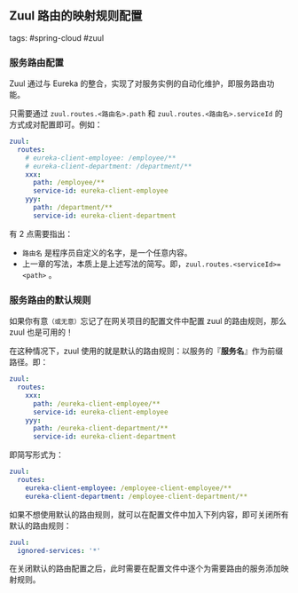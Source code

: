 ## Zuul 路由的映射规则配置

tags: #spring-cloud #zuul

### 服务路由配置

Zuul 通过与 Eureka 的整合，实现了对服务实例的自动化维护，即服务路由功能。

只需要通过 `zuul.routes.<路由名>.path` 和 `zuul.routes.<路由名>.serviceId` 的方式成对配置即可。例如：

```yaml
zuul:
  routes:
    # eureka-client-employee: /employee/**
    # eureka-client-department: /department/**
    xxx:
      path: /employee/**
      service-id: eureka-client-employee
    yyy:
      path: /department/**
      service-id: eureka-client-department
```

有 2 点需要指出：

- `路由名` 是程序员自定义的名字，是一个任意内容。
- 上一章的写法，本质上是上述写法的简写。即，`zuul.routes.<serviceId>=<path>` 。

### 服务路由的默认规则

如果你有意<small>（或无意）</small>忘记了在网关项目的配置文件中配置 zuul 的路由规则，那么 zuul 也是可用的！

在这种情况下，zuul 使用的就是默认的路由规则：以服务的『**服务名**』作为前缀路径。即：

```yaml
zuul:
  routes:
    xxx:
      path: /eureka-client-employee/**
      service-id: eureka-client-employee
    yyy:
      path: /eureka-client-department/**
      service-id: eureka-client-department
```

即简写形式为：

```yaml
zuul:
  routes:
    eureka-client-employee: /employee-client-employee/**
    eureka-client-department: /employee-client-department/**
```

如果不想使用默认的路由规则，就可以在配置文件中加入下列内容，即可关闭所有默认的路由规则：

```yaml
zuul:
  ignored-services: '*'
```

在关闭默认的路由配置之后，此时需要在配置文件中逐个为需要路由的服务添加映射规则。
